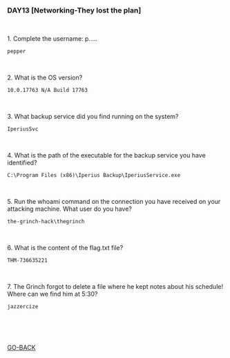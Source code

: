 <h3 align="left">DAY13 [Networking-They lost the plan]
</h3>
<br>
<p align="left">1. Complete the username: p.....
<p>
  
```
pepper
```
<br>
<p align="left">2. What is the OS version?<p>
  
```
10.0.17763 N/A Build 17763
```
<br>
<p align="left">3. What backup service did you find running on the system?<p>
  
```
IperiusSvc
```
<br>
<p align="left">4. What is the path of the executable for the backup service you have identified?<p>
  
```
C:\Program Files (x86)\Iperius Backup\IperiusService.exe
```
<br>
<p align="left">5. Run the whoami command on the connection you have received on your attacking machine. What user do you have?<p>
  
```
the-grinch-hack\thegrinch
```
<br>
<p align="left">6. What is the content of the flag.txt file?<p>
  
```
THM-736635221
```
<br>
<p align="left">7. The Grinch forgot to delete a file where he kept notes about his schedule! Where can we find him at 5:30?<p>
  
```
jazzercize
```
<br>

<br><br>
<a href="https://github.com/n00bcooD3R/advent-of-cyber3">GO-BACK</a>
